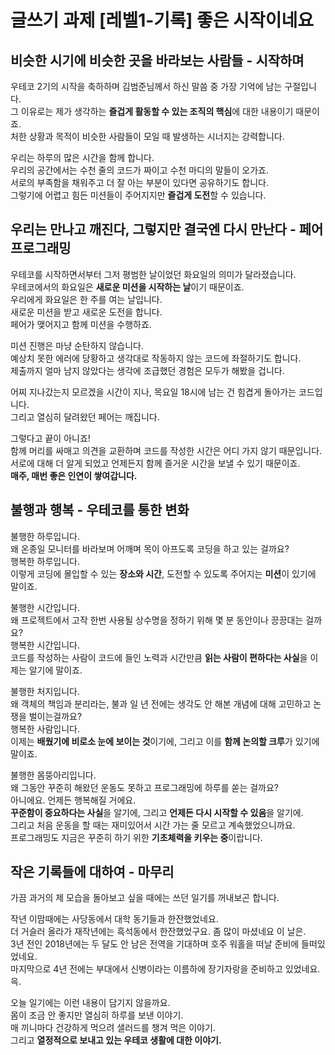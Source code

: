 # 글쓰기 과제 [레벨1-기록] 좋은 시작이네요

## 비슷한 시기에 비슷한 곳을 바라보는 사람들 - 시작하며

우테코 2기의 시작을 축하하며 김범준님께서 하신 말씀 중 가장 기억에 남는 구절입니다.   
그 이유로는 제가 생각하는 **즐겁게 활동할 수 있는 조직의 핵심**에 대한 내용이기 때문이죠.  
처한 상황과 목적이 비슷한 사람들이 모일 때 발생하는 시너지는 강력합니다.  

우리는 하루의 많은 시간을 함께 합니다.   
우리의 공간에서는 수천 줄의 코드가 짜이고 수천 마디의 말들이 오가죠.   
서로의 부족함을 채워주고 더 잘 아는 부분이 있다면 공유하기도 합니다.   
그렇기에 어렵고 힘든 미션들이 주어지지만 **즐겁게 도전**할 수 있습니다.  

## 우리는 만나고 깨진다, 그렇지만 결국엔 다시 만난다 - 페어 프로그래밍

우테코를 시작하면서부터 그저 평범한 날이었던 화요일의 의미가 달라졌습니다.  
우테코에서의 화요일은 **새로운 미션을 시작하는 날**이기 때문이죠.  
우리에게 화요일은 한 주를 여는 날입니다.  
새로운 미션을 받고 새로운 도전을 합니다.   
페어가 맺어지고 함께 미션을 수행하죠.   

미션 진행은 마냥 순탄하지 않습니다.   
예상치 못한 에러에 당황하고 생각대로 작동하지 않는 코드에 좌절하기도 합니다.  
제출까지 얼마 남지 않았다는 생각에 조급했던 경험은 모두가 해봤을 겁니다.   

어찌 지나갔는지 모르겠을 시간이 지나, 목요일 18시에 남는 건 힘겹게 돌아가는 코드입니다.  
그리고 열심히 달려왔던 페어는 깨집니다.   

그렇다고 끝이 아니죠!   
함께 머리를 싸매고 의견을 교환하며 코드를 작성한 시간은 어디 가지 않기 때문입니다.  
서로에 대해 더 알게 되었고 언제든지 함께 즐거운 시간을 보낼 수 있기 때문이죠.   
**매주, 매번 좋은 인연이 쌓여갑니다.**  

## 불행과 행복 - 우테코를 통한 변화

불행한 하루입니다.  
왜 온종일 모니터를 바라보며 어깨며 목이 아프도록 코딩을 하고 있는 걸까요?  
행복한 하루입니다.  
이렇게 코딩에 몰입할 수 있는 **장소와 시간**, 도전할 수 있도록 주어지는 **미션**이 있기에 말이죠.   

불행한 시간입니다.   
왜 프로젝트에서 고작 한번 사용될 상수명을 정하기 위해 몇 분 동안이나 끙끙대는 걸까요?  
행복한 시간입니다.  
코드를 작성하는 사람이 코드에 들인 노력과 시간만큼 **읽는 사람이 편하다는 사실**을 이제는 알기에 말이죠.  

불행한 처지입니다.   
왜 객체의 책임과 분리라는, 불과 일 년 전에는 생각도 안 해본 개념에 대해 고민하고 논쟁을 벌이는걸까요?   
행복한 사람입니다.  
이제는 **배웠기에 비로소 눈에 보이는 것**이기에, 그리고 이를 **함께 논의할 크루**가 있기에 말이죠.  

불행한 몸뚱아리입니다.  
왜 그동안 꾸준히 해왔던 운동도 못하고 프로그래밍에 하루를 쏟는 걸까요?  
아니에요. 언제든 행복해질 거에요.  
**꾸준함이 중요하다는 사실**을 알기에, 그리고 **언제든 다시 시작할 수 있음**을 알기에.  
그리고 처음 운동을 할 때는 재미있어서 시간 가는 줄 모르고 계속했었으니까요.  
프로그래밍도 지금은 꾸준히 하기 위한 **기초체력을 키우는 중**이랍니다.  

## 작은 기록들에 대하여 - 마무리 
가끔 과거의 제 모습을 돌아보고 싶을 때에는 쓰던 일기를 꺼내보곤 합니다.  

작년 이맘때에는 사당동에서 대학 동기들과 한잔했었네요.  
더 거슬러 올라가 재작년에는 흑석동에서 한잔했었구요. 좀 많이 마셨네요 이 날은.    
3년 전인 2018년에는 두 달도 안 남은 전역을 기대하며 호주 워홀을 떠날 준비에 들떠있었네요.  
마지막으로 4년 전에는 부대에서 신병이라는 이름하에 장기자랑을 준비하고 있었네요. 윽.  

오늘 일기에는 이런 내용이 담기지 않을까요.  
몸이 조금 안 좋지만 열심히 하루를 보낸 이야기.   
매 끼니마다 건강하게 먹으려 샐러드를 챙겨 먹은 이야기.  
그리고 **열정적으로 보내고 있는 우테코 생활에 대한 이야기.**  



